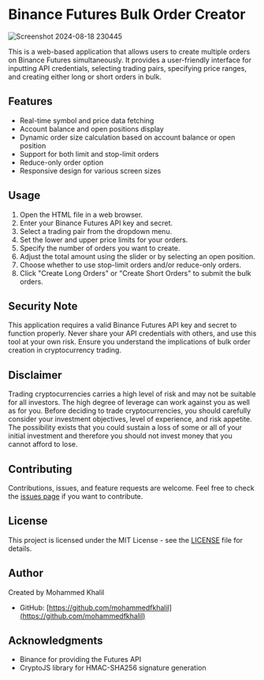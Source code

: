 # Binance Futures Bulk Order Creator
![Screenshot 2024-08-18 230445](https://github.com/user-attachments/assets/52ba85b2-5bd5-470e-979b-2e435c9a2fa0)

This is a web-based application that allows users to create multiple orders on Binance Futures simultaneously. It provides a user-friendly interface for inputting API credentials, selecting trading pairs, specifying price ranges, and creating either long or short orders in bulk.

## Features

- Real-time symbol and price data fetching
- Account balance and open positions display
- Dynamic order size calculation based on account balance or open position
- Support for both limit and stop-limit orders
- Reduce-only order option
- Responsive design for various screen sizes

## Usage

1. Open the HTML file in a web browser.
2. Enter your Binance Futures API key and secret.
3. Select a trading pair from the dropdown menu.
4. Set the lower and upper price limits for your orders.
5. Specify the number of orders you want to create.
6. Adjust the total amount using the slider or by selecting an open position.
7. Choose whether to use stop-limit orders and/or reduce-only orders.
8. Click "Create Long Orders" or "Create Short Orders" to submit the bulk orders.

## Security Note

This application requires a valid Binance Futures API key and secret to function properly. Never share your API credentials with others, and use this tool at your own risk. Ensure you understand the implications of bulk order creation in cryptocurrency trading.

## Disclaimer

Trading cryptocurrencies carries a high level of risk and may not be suitable for all investors. The high degree of leverage can work against you as well as for you. Before deciding to trade cryptocurrencies, you should carefully consider your investment objectives, level of experience, and risk appetite. The possibility exists that you could sustain a loss of some or all of your initial investment and therefore you should not invest money that you cannot afford to lose.

## Contributing

Contributions, issues, and feature requests are welcome. Feel free to check the [issues page](https://github.com/yourusername/binance-futures-bulk-order-creator/issues) if you want to contribute.

## License

This project is licensed under the MIT License - see the [LICENSE](LICENSE) file for details.

## Author

Created by Mohammed Khalil
- GitHub: [https://github.com/mohammedfkhalil](https://github.com/mohammedfkhalil)

## Acknowledgments

- Binance for providing the Futures API
- CryptoJS library for HMAC-SHA256 signature generation
